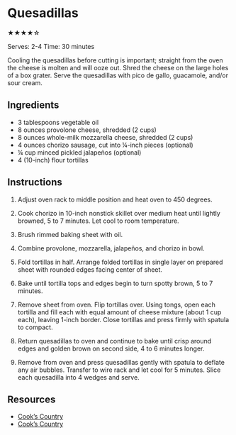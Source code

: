 # Quesadillas

★★★★☆

Serves: 2-4
Time: 30 minutes

Cooling the quesadillas before cutting is important; straight from the oven the cheese is molten and will ooze out. Shred the cheese on the large holes of a box grater. Serve the quesadillas with pico de gallo, guacamole, and/or sour cream.

## Ingredients

* 3 tablespoons vegetable oil
* 8 ounces provolone cheese, shredded (2 cups)
* 8 ounces whole-milk mozzarella cheese, shredded (2 cups)
* 4 ounces chorizo sausage, cut into ¼-inch pieces (optional)
* ¼ cup minced pickled jalapeños (optional)
* 4 (10-inch) flour tortillas

## Instructions

1. Adjust oven rack to middle position and heat oven to 450 degrees.

2. Cook chorizo in 10-inch nonstick skillet over medium heat until lightly browned, 5 to 7 minutes. Let cool to room temperature.

3. Brush rimmed baking sheet with oil.

4. Combine provolone, mozzarella, jalapeños, and chorizo in bowl.

5. Fold tortillas in half. Arrange folded tortillas in single layer on prepared sheet with rounded edges facing center of sheet.

6. Bake until tortilla tops and edges begin to turn spotty brown, 5 to 7 minutes.

7. Remove sheet from oven. Flip tortillas over. Using tongs, open each tortilla and fill each with equal amount of cheese mixture (about 1 cup each), leaving 1-inch border. Close tortillas and press firmly with spatula to compact.

8. Return quesadillas to oven and continue to bake until crisp around edges and golden brown on second side, 4 to 6 minutes longer.

9. Remove from oven and press quesadillas gently with spatula to deflate any air bubbles. Transfer to wire rack and let cool for 5 minutes. Slice each quesadilla into 4 wedges and serve.

## Resources

* [Cook’s Country](https://www.cookscountry.com/recipes/8462-quesadillas-for-a-crowd)
* [Cook’s Country](https://www.cookscountry.com/recipes/8463-chorizo-quesadillas-for-a-crowd)
